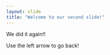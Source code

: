 ```yaml
---
layout: slide
title: "Welcome to our second slide!"
---
```

We did it again!!

Use the left arrow to go back!
